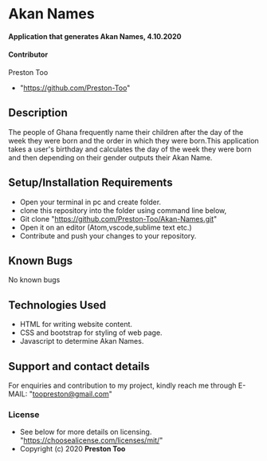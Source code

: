# Akan Names
#### Application that generates Akan Names, 4.10.2020
#### **Contributor**
Preston Too
* "https://github.com/Preston-Too"
## Description
The people of Ghana frequently name their children after the day of the week they were born and the order in which they were born.This application takes a user's birthday and calculates the day of the week they were born and then depending on their gender outputs their Akan Name.
## Setup/Installation Requirements
* Open your terminal in pc and create folder.
* clone this repository into the folder using command line below,
* Git clone "https://github.com/Preston-Too/Akan-Names.git"
* Open it on an editor (Atom,vscode,sublime text etc.)
* Contribute and push your changes to your repository.

## Known Bugs
No known bugs
## Technologies Used
* HTML for writing website content.
* CSS and bootstrap for styling of web page.
* Javascript to determine Akan Names.

## Support and contact details
For enquiries and contribution to my project, kindly reach me through E-MAIL: "toopreston@gmail.com"
### License
* See below for more details on licensing.
"https://choosealicense.com/licenses/mit/"
* Copyright (c) 2020 **Preston Too**